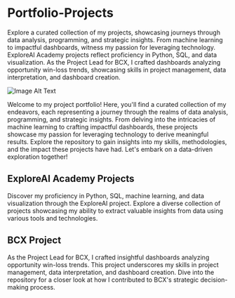 # Portfolio-Projects

Explore a curated collection of my projects, showcasing journeys through data analysis, programming, and strategic insights. From machine learning to impactful dashboards, witness my passion for leveraging technology. ExploreAI Academy projects reflect proficiency in Python, SQL, and data visualization. As the Project Lead for BCX, I crafted dashboards analyzing opportunity win-loss trends, showcasing skills in project management, data interpretation, and dashboard creation.

![Image Alt Text](https://images.pexels.com/photos/1619541/pexels-photo-1619541.jpeg?auto=compress&cs=tinysrgb&w=1260&h=750&dpr=2)

Welcome to my project portfolio! Here, you'll find a curated collection of my endeavors, each representing a journey through the realms of data analysis, programming, and strategic insights. From delving into the intricacies of machine learning to crafting impactful dashboards, these projects showcase my passion for leveraging technology to derive meaningful results. Explore the repository to gain insights into my skills, methodologies, and the impact these projects have had. Let's embark on a data-driven exploration together!

## ExploreAI Academy Projects
Discover my proficiency in Python, SQL, machine learning, and data visualization through the ExploreAI project. Explore a diverse collection of projects showcasing my ability to extract valuable insights from data using various tools and technologies.

## BCX Project
As the Project Lead for BCX, I crafted insightful dashboards analyzing opportunity win-loss trends. This project underscores my skills in project management, data interpretation, and dashboard creation. Dive into the repository for a closer look at how I contributed to BCX's strategic decision-making process.
